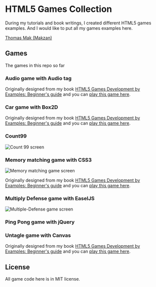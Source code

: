 # HTML5 Games Collection

During my tutorials and book writings, I created different HTML5 games examples. And I would like to put all my games examples here.

[Thomas Mak (Makzan)](http://makzan.net/)

## Games

The games in this repo so far

### Audio game with Audio tag

Originally designed from my book [HTML5 Games Development by Examples: Beginner's guide](http://makzan.net/works/book-html5-games-dev-by-examples/) and you can [play this game here](http://42games.net/html5/audio-game/).

### Car game with Box2D

Originally designed from my book [HTML5 Games Development by Examples: Beginner's guide](http://makzan.net/works/book-html5-games-dev-by-examples/) and you can [play this game here](http://42games.net/html5/box2d-car-game/).

### Count99

![Count 99 screen](http://makzan.github.com/HTML5-Games-Examples/images/count99-screen.png)

### Memory matching game with CSS3

![Memory matching game screen](http://makzan.github.com/HTML5-Games-Examples/images/css-matching-screen.png)

Originally designed from my book [HTML5 Games Development by Examples: Beginner's guide](http://makzan.net/works/book-html5-games-dev-by-examples/) and you can [play this game here](http://42games.net/css3memory/).

### Multiply Defense game with EaselJS

![Multiple-Defense game screen](https://raw.githubusercontent.com/makzan/HTML5-Games-Examples/gh-pages/images/multiple-deferse.png)

### Ping Pong game with jQuery

### Untagle game with Canvas

Originally designed from my book [HTML5 Games Development by Examples: Beginner's guide](http://makzan.net/works/book-html5-games-dev-by-examples/) and you can [play this game here](http://42games.net/html5/untangle/).

## License

All game code here is in MIT license.
